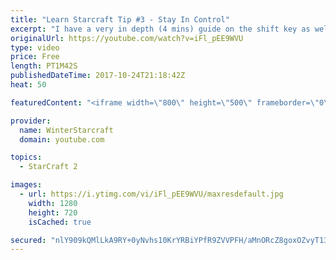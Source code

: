 ```yaml
---
title: "Learn Starcraft Tip #3 - Stay In Control"
excerpt: "I have a very in depth (4 mins) guide on the shift key as well here https://www.youtube.com/watch?v=7x9pHr544oY"
originalUrl: https://youtube.com/watch?v=iFl_pEE9WVU
type: video
price: Free
length: PT1M42S
publishedDateTime: 2017-10-24T21:18:42Z
heat: 50

featuredContent: "<iframe width=\"800\" height=\"500\" frameborder=\"0\" src=\"https://www.youtube.com/embed/iFl_pEE9WVU\" allow=\"accelerometer; autoplay; encrypted-media; gyroscope; picture-in-picture\" allowfullscreen></iframe>"

provider:
  name: WinterStarcraft
  domain: youtube.com

topics:
  - StarCraft 2

images:
  - url: https://i.ytimg.com/vi/iFl_pEE9WVU/maxresdefault.jpg
    width: 1280
    height: 720
    isCached: true

secured: "nlY909kQMlLkA9RY+0yNvhs10KrYRBiYPfR9ZVVPFH/aMnORcZ8goxOZvyT13C0MZ8CUVnbWORUBCYimuW/EVNnR/UUr4ra6MIMdct9HOgrlg+dhwsRaqPE1bSLEYbRLMNadF5jcoSl7MmH+92V7rmNZ/4ktsTH+PDdLURcaHQQwKYS5D70M5ZMQbmbbRJf3uj6vBI3UDFGDn9MKk/MMfr6ClxBOcoRaGMDPOtsPBhVvgjSS9Svvko7jTJ2X3bejOdZLKMWrJwgTcvCUN5FT/5ti435cKjfzStZnvaYmx/ARaotUwqUz++rJOfN0X2PHy0OqV9NwHn2gdbjwaooOrX+a+ni3P3uR+Ic5kTDIgAWx6TqxaQcxUj0OsCbb4yPNt4Be6KtOcKuArzem6s6go4OuDoq2GlqraQsWEtBSn78=;V4c+xULz88IonVUIgPWKeg=="
---
```


